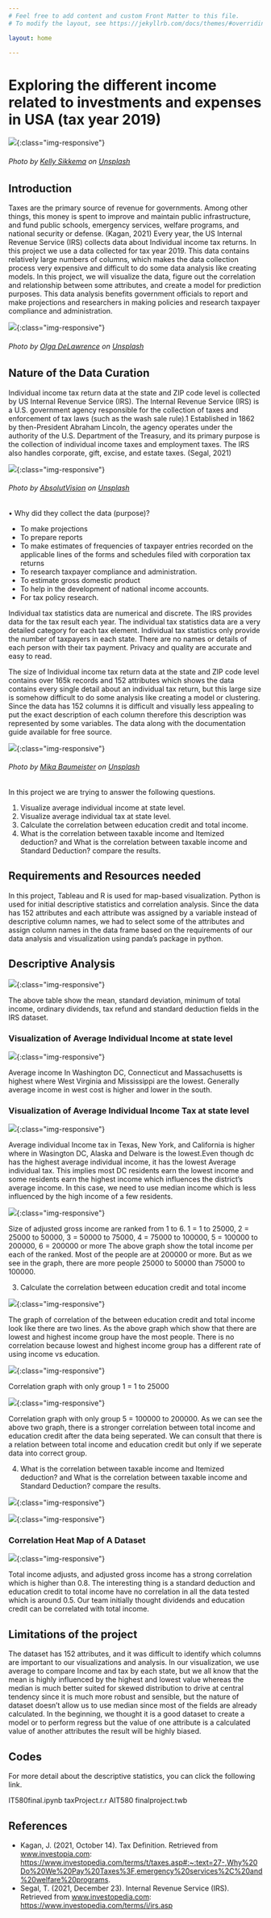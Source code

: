 ```yaml
---
# Feel free to add content and custom Front Matter to this file.
# To modify the layout, see https://jekyllrb.com/docs/themes/#overriding-theme-defaults

layout: home

---
```


<h1>Exploring the different income related to investments and expenses in USA (tax year 2019)</h1>

![](assets/title.jpg){:class="img-responsive"}
<h6>Photo by <a href="https://unsplash.com/@kellysikkema?utm_source=unsplash&amp;utm_medium=referral&amp;utm_content=creditCopyText">Kelly Sikkema</a> on <a href="https://unsplash.com/s/photos/income-tax?utm_source=unsplash&amp;utm_medium=referral&amp;utm_content=creditCopyText">Unsplash</a></h6>


## Introduction

Taxes are the primary source of revenue for governments. Among other things, this money is spent to improve and maintain public infrastructure, and fund public schools, emergency services, welfare programs, and national security or defense.  (Kagan, 2021) Every year, the US Internal Revenue Service (IRS) collects data about Individual income tax returns. In this project we use a data collected for tax year 2019. This data contains relatively large numbers of columns, which makes the data collection process very expensive and difficult to do some data analysis like creating models. In this project, we will visualize the data, figure out the correlation and relationship between some attributes, and create a model for prediction purposes. This data analysis benefits government officials to report and make projections and researchers in making policies and research taxpayer compliance and administration.
		

![](assets/title3.jpg){:class="img-responsive"}
<h6>Photo by <a href="https://unsplash.com/@walkingondream?utm_source=unsplash&amp;utm_medium=referral&amp;utm_content=creditCopyText">Olga DeLawrence</a> on <a href="https://unsplash.com/s/photos/tax?utm_source=unsplash&amp;utm_medium=referral&amp;utm_content=creditCopyText">Unsplash</a></h6>

## Nature of the Data Curation

Individual income tax return data at the state and ZIP code level is collected by US Internal Revenue Service (IRS). The Internal Revenue Service (IRS) is a U.S. government agency responsible for the collection of taxes and enforcement of tax laws (such as the wash sale rule).1 Established in 1862 by then-President Abraham Lincoln, the agency operates under the authority of the U.S. Department of the Treasury, and its primary purpose is the collection of individual income taxes and employment taxes. The IRS also handles corporate, gift, excise, and estate taxes. (Segal, 2021)


![](assets/absolutvision-82TpEld0_e4-unsplash.jpg){:class="img-responsive"}
<h6>Photo by <a href="https://unsplash.com/@freegraphictoday?utm_source=unsplash&amp;utm_medium=referral&amp;utm_content=creditCopyText">AbsolutVision</a> on <a href="https://unsplash.com/s/photos/purpose?utm_source=unsplash&amp;utm_medium=referral&amp;utm_content=creditCopyText">Unsplash</a></h6>

• Why did they collect the data (purpose)?

  * To make projections
  * To prepare reports
  * To make estimates of frequencies of taxpayer entries recorded on the applicable lines of the forms and schedules filed     with corporation tax returns
  * To research taxpayer compliance and administration.
  * To estimate gross domestic product
  * To help in the development of national income accounts.
  * For tax policy research.
 
Individual tax statistics data are numerical and discrete. The IRS provides data for the tax result each year. The individual tax statistics data are a very detailed category for each tax element. Individual tax statistics only provide the number of taxpayers in each state. There are no names or details of each person with their tax payment. Privacy and quality are accurate and easy to read.

The size of Individual income tax return data at the state and ZIP code level contains over 165k records and 152 attributes which shows the data contains every single detail about an individual tax return, but this large size is somehow difficult to do some analysis like creating a model or clustering. Since the data has 152 columns it is difficult and visually less appealing to put the exact description of each column therefore this description was represented by some variables. The data along with the documentation guide available for free source.

![](assets/title4.jpg){:class="img-responsive"}
<h6>Photo by <a href="https://unsplash.com/@mbaumi?utm_source=unsplash&amp;utm_medium=referral&amp;utm_content=creditCopyText">Mika Baumeister</a> on <a href="https://unsplash.com/s/photos/excel?utm_source=unsplash&amp;utm_medium=referral&amp;utm_content=creditCopyText">Unsplash</a></h6>

In this project we are trying to answer the following questions.

1) Visualize average individual income at state level.
2) Visualize average individual tax at state level.
3) Calculate the correlation between education credit and total income.
4) What is the correlation between taxable income and  Itemized deduction? and  What is the correlation between taxable income and Standard Deduction? compare the results.

## Requirements and Resources needed

In this project, Tableau and R is used for map-based visualization. Python is used for initial descriptive statistics and correlation analysis. Since the data has 152 attributes and each attribute was assigned by a variable instead of descriptive column names, we had to select some of the attributes and assign column names in the data frame based on the requirements of our data analysis and visualization using panda’s package in python.

## Descriptive Analysis
![](assets/daatasetDescribtion.png){:class="img-responsive"}

The above table show the mean, standard deviation, minimum of total income, ordinary dividends, tax refund and standard deduction fields in the IRS dataset.

### Visualization of  Average Individual Income at state level

![](assets/tax_income.png){:class="img-responsive"}

Average income In Washington DC, Connecticut and Massachusetts is highest  where West Virginia and Mississippi are the lowest. Generally average income in west cost is higher and lower in the south.

### Visualization of  Average Individual Income Tax at state level

![](assets/total_income1.jpg){:class="img-responsive"}

Average individual Income tax  in Texas, New York, and California is higher where in Wasington DC, Alaska and Delware is the lowest.Even though dc has the highest average individual income, it has the lowest Average individual tax. This implies most DC residents earn the lowest income and some residents earn the highest income which influences the district’s average income. In this case, we need to use median income which is less influenced by the high income of a few residents.  

![](assets/total_income_vs_adjustable_income.jpg){:class="img-responsive"}

Size of adjusted gross income are ranked from 1 to 6. 1 = 1 to 25000, 2 = 25000 to 50000, 3 = 50000 to 75000, 4 = 75000 to 100000, 5 = 100000 to 200000, 6 = 200000 or more
The above graph show the total income per each of the ranked. Most of the people are at 200000 or more. But as we see in the graph, there are more people 25000 to 50000 than 75000 to 100000.

3) Calculate the correlation between education credit and total income

![](assets/educationvstotalincome.png){:class="img-responsive"}

The graph of correlation of the between education credit and total income look like there are two lines. As the above graph which show that there are lowest and highest income group have the most people.
There is no correlation because lowest and highest income group has a different rate of using income vs education.

![](assets/correlationagi1.png){:class="img-responsive"}

Correlation graph with only group 1 = 1 to 25000

![](assets/correlationagi5.png){:class="img-responsive"}

Correlation graph with only group 5 = 100000 to 200000. As we can see the above two graph, there is a stronger correlation between total income and education credit after the data being seperated.
We can consult that there is a relation between total income and education credit but only if we seperate data into correct group.

4) What is the correlation between taxable income and  Itemized deduction? and  What is the correlation between taxable income and Standard Deduction? compare the results.

![](assets/corrItemizeddeductionandTaxableIncome.png){:class="img-responsive"}

![](assets/corrStandardDeduction.png){:class="img-responsive"}

### Correlation Heat Map of A Dataset
![](assets/CorrelationMap.png){:class="img-responsive"}

Total income adjusts, and adjusted gross income has a strong correlation which is higher than 0.8.
The interesting thing is a standard deduction and education credit to total income have no correlation in all the data tested which is around 0.5. 
Our team initially thought dividends and education credit can be correlated with total income.

## Limitations of the project

The dataset has 152 attributes, and it was difficult to identify which columns are important to our visualizations and analysis. In our visualization, we use average to compare Income and tax by each state, but we all know that the mean is highly influenced by the highest and lowest value whereas the median is much better suited for skewed distribution to drive at central tendency since it is much more robust and sensible, but the nature of dataset doesn’t allow us to use median since most of the fields are already calculated.
In the beginning, we thought it is a good dataset to create a model or to perform regress but  the value of one attribute is a calculated value of another attributes the result will be highly biased. 


## Codes 
For more detail about the descriptive statistics, you can click the following link.
<!-- Links -->
<a herf="https://github.com/ylchan2/AIT580Project1/blob/main/analysis/AIT580final.ipynb">IT580final.ipynb</a>
<a herf="https://github.com/ylchan2/AIT580Project1/blob/main/analysis/taxProject.r.r">taxProject.r.r</a>
<a herf="https://github.com/ylchan2/AIT580Project1/blob/main/analysis/AIT580 finalproject.twb">AIT580 finalproject.twb</a>

## References
<!--UL-->
* Kagan, J. (2021, October 14). Tax Definition. Retrieved from www.investopia.com: https://www.investopedia.com/terms/t/taxes.asp#:~:text=27-,Why%20Do%20We%20Pay%20Taxes%3F,emergency%20services%2C%20and%20welfare%20programs.
* Segal, T. (2021, December 23). Internal Revenue Service (IRS). Retrieved from www.investopedia.com: https://www.investopedia.com/terms/i/irs.asp




